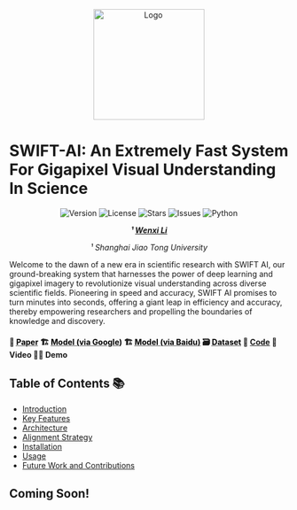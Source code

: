 <div align="center">
  <img src="./img/logo_grid.png" alt="Logo" width="200">
</div>

# SWIFT-AI: An Extremely Fast System For Gigapixel Visual Understanding In Science

<div align="center">
<img src="https://img.shields.io/badge/Version-1.0.0-blue.svg" alt="Version"> 
<img src="https://img.shields.io/badge/License-CC%20BY%204.0-green.svg" alt="License">
<img src="https://img.shields.io/github/stars/liwenxi/SWIFT-AI?color=yellow" alt="Stars">
<img src="https://img.shields.io/github/issues/liwenxi/SWIFT-AI?color=red" alt="Issues">
<img src="https://img.shields.io/badge/python-3.8-purple.svg" alt="Python">

<!-- **Authors:** -->
**_¹  [Wenxi Li](https://liwenxi.github.io/)_**

<!-- **Affiliations:** -->

_¹ Shanghai Jiao Tong University_

</div>

Welcome to the dawn of a new era in scientific research with SWIFT AI, our ground-breaking system that harnesses the power of deep learning and gigapixel imagery to revolutionize visual understanding across diverse scientific fields. Pioneering in speed and accuracy, SWIFT AI promises to turn minutes into seconds, offering a giant leap in efficiency and accuracy, thereby empowering researchers and propelling the boundaries of knowledge and discovery.



#### 📰 <a href="https://xxx" style="color: black; text-decoration: underline;text-decoration-style: dotted;">Paper</a>     :building_construction: <a href="https:/xxx" style="color: black; text-decoration: underline;text-decoration-style: dotted;">Model (via Google)</a>    :building_construction: <a href="https://xxx" style="color: black; text-decoration: underline;text-decoration-style: dotted;">Model (via Baidu)</a>    :card_file_box: <a href="https://www.gigavision.cn/data/news?nav=DataSet%20Panda&type=nav&t=1689145968317" style="color: black; text-decoration: underline;text-decoration-style: dotted;">Dataset</a>    :bricks: [Code](#usage)    :monocle_face: Video    :technologist: Demo    



## Table of Contents 📚

- [Introduction](#introduction)
- [Key Features](#key-features)
- [Architecture](#architecture)
- [Alignment Strategy](#alignment-strategy)
- [Installation](#installation)
- [Usage](#usage)
- [Future Work and Contributions](#future-work-and-contributions)



## Coming Soon!
